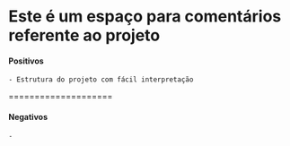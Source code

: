 **Este é um espaço para comentários referente ao projeto**
====================
#### Positivos
```
- Estrutura do projeto com fácil interpretação
```
====================
#### Negativos
```
-
```
